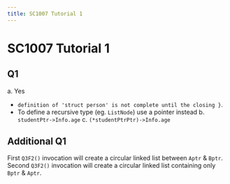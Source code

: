 ```yaml
---
title: SC1007 Tutorial 1
---
```

            
# SC1007 Tutorial 1
## Q1
a. Yes
- `definition of 'struct person' is not complete until the closing }`.
- To define a recursive type (eg. `ListNode`) use a pointer instead
b. `studentPtr->Info.age`
c. `(*studentPtrPtr)->Info.age`

## Additional Q1
First `Q3F2()` invocation will create a circular linked list between `Aptr` & `Bptr`.
Second `Q3F2()` invocation will create a circular linked list containing only `Bptr` & `Aptr`.